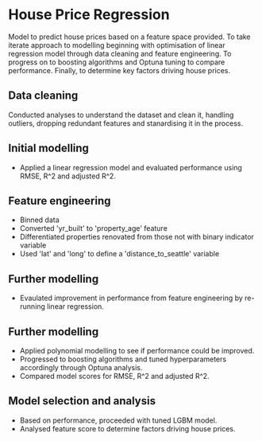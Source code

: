 # House Price Regression

Model to predict house prices based on a feature space provided. To take iterate approach to modelling beginning with optimisation of linear regression model through data cleaning and feature engineering. To progress on to boosting algorithms and Optuna tuning to compare performance. Finally, to determine key factors driving house prices.

## Data cleaning
Conducted analyses to understand the dataset and clean it, handling outliers, dropping redundant features and stanardising it in the process.

## Initial modelling
- Applied a linear regression model and evaluated performance using RMSE, R^2 and adjusted R^2.

## Feature engineering
- Binned data
- Converted 'yr_built' to 'property_age' feature
- Differentiated properties renovated from those not with binary indicator variable
- Used 'lat' and 'long' to define a 'distance_to_seattle' variable

## Further modelling
- Evaulated improvement in performance from feature engineering by re-running linear regression.

## Further modelling
- Applied polynomial modelling to see if performance could be improved.
- Progressed to boosting algorithms and tuned hyperparameters accordingly through Optuna analysis. 
- Compared model scores for RMSE, R^2 and adjusted R^2.

## Model selection and analysis
- Based on performance, proceeded with tuned LGBM model.
- Analysed feature score to determine factors driving house prices.
